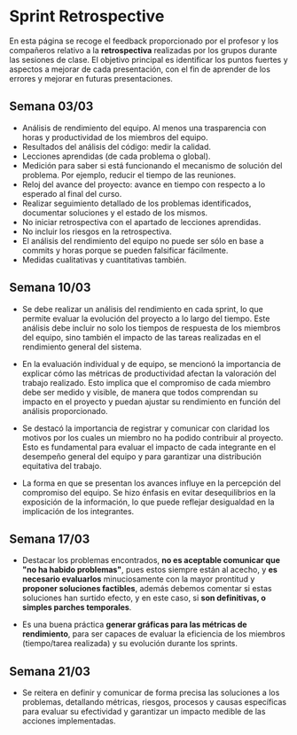 # Sprint Retrospective

En esta página se recoge el feedback proporcionado por el profesor y los compañeros relativo a la **retrospectiva** realizadas por los grupos durante las sesiones de clase. El objetivo principal es identificar los puntos fuertes y aspectos a mejorar de cada presentación, con el fin de aprender de los errores y mejorar en futuras presentaciones. 


## Semana 03/03
- Análisis de rendimiento del equipo. Al menos una trasparencia con horas y productividad de los miembros del equipo. 
- Resultados del análisis del código: medir la calidad. 
- Lecciones aprendidas (de cada problema o global). 
- Medición para saber si está funcionando el mecanismo de solución del problema. Por ejemplo, reducir el tiempo de las reuniones. 
- Reloj del avance del proyecto: avance en tiempo con respecto a lo esperado al final del curso.
- Realizar seguimiento detallado de los problemas identificados, documentar soluciones y el estado de los mismos.
- No iniciar retrospectiva con el apartado de lecciones aprendidas.
- No incluir los riesgos en la retrospectiva.
- El análisis del rendimiento del equipo no puede ser sólo en base a commits y horas porque se pueden falsificar fácilmente.
- Medidas cualitativas y cuantitativas también.

## Semana 10/03
- Se debe realizar un análisis del rendimiento en cada sprint, lo que permite evaluar la evolución del proyecto a lo largo del tiempo. Este análisis debe incluir no solo los tiempos de respuesta de los miembros del equipo, sino también el impacto de las tareas realizadas en el rendimiento general del sistema.

- En la evaluación individual y de equipo, se mencionó la importancia de explicar cómo las métricas de productividad afectan la valoración del trabajo realizado. Esto implica que el compromiso de cada miembro debe ser medido y visible, de manera que todos comprendan su impacto en el proyecto y puedan ajustar su rendimiento en función del análisis proporcionado.

- Se destacó la importancia de registrar y comunicar con claridad los motivos por los cuales un miembro no ha podido contribuir al proyecto. Esto es fundamental para evaluar el impacto de cada integrante en el desempeño general del equipo y para garantizar una distribución equitativa del trabajo.

- La forma en que se presentan los avances influye en la percepción del compromiso del equipo. Se hizo énfasis en evitar desequilibrios en la exposición de la información, lo que puede reflejar desigualdad en la implicación de los integrantes.

## Semana 17/03

- Destacar los problemas encontrados, **no es aceptable comunicar que "no ha habido problemas"**, pues estos siempre están al acecho, y **es necesario evaluarlos** minuciosamente con la mayor prontitud y **proponer soluciones factibles**, además debemos comentar si estas soluciones han surtido efecto, y en este caso, si **son definitivas, o simples parches temporales**.

- Es una buena práctica **generar gráficas para las métricas de rendimiento**, para ser capaces de evaluar la eficiencia de los miembros (tiempo/tarea realizada) y su evolución durante los sprints.

## Semana 21/03

- Se reitera en definir y comunicar de forma precisa las soluciones a los problemas, detallando métricas, riesgos, procesos y causas específicas para evaluar su efectividad y garantizar un impacto medible de las acciones implementadas.
